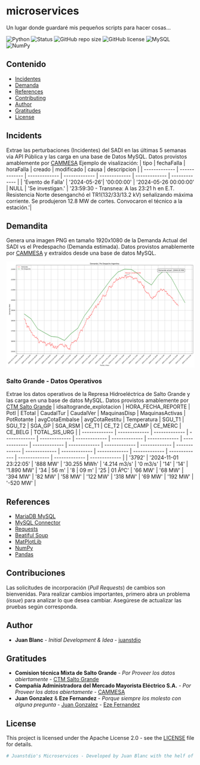 # microservices
Un lugar donde guardaré mis pequeños scripts para hacer cosas...

![Python](https://img.shields.io/badge/Python-3.11-blue)
![Status](https://img.shields.io/badge/Status-stable-green)
![GitHub repo size](https://img.shields.io/github/repo-size/juanstdio/microservices)
![GitHub license](https://img.shields.io/github/license/juanstdio/microservices) 
![MySQL](https://shields.io/badge/MySQL-lightgrey?logo=mysql&style=plastic&logoColor=white&labelColor=blue)
![NumPy](https://img.shields.io/static/v1?label=+&logo=numpy&color=blue&message=NumPy)
## Contenido

- [Incidentes](#incidents)
- [Demanda](#demandita)
- [References](#references)
- [Contributing](#contribuciones)
- [Author](#author)
- [Gratitudes](#gratitudes)
- [License](#license)

## Incidents

Extrae las perturbaciones (Incidentes) del SADI en las últimas 5 semanas via API Pública y las carga en una base de Datos MySQL. Datos provistos amablemente por [CAMMESA](https://cammesaweb.cammesa.com/)
Ejemplo de visalización:
| tipo | fechaFalla | horaFalla | creado | modificado | causa | descripcion |
| ------------- | ------------- | ------------- | ------------- | ------------- | ------------- | ------------- |
| 'Evento de Falla'	| '2024-05-26'|	 '00:00:00'	| '2024-05-26 00:00:00'	| NULL	| 'Se investigan.'	| '23:59:30 - Transnea: A las 23:21 h en E.T. Resistencia Norte desenganchó el TR1(132/33/13.2 kV) señalizando máxima corriente. Se produjeron 12.8 MW de cortes. Convocaron el técnico a la estación.'|

## Demandita
Genera una imagen PNG en tamaño 1920x1080 de la Demanda Actual del SADI vs el Predespacho (Demanda estimada). Datos provistos amablemente por [CAMMESA](https://cammesaweb.cammesa.com/) y extraídos desde una base de datos MySQL.

![](https://raw.githubusercontent.com/juanstdio/microservices/refs/heads/main/grafico_demanda_predespacho.png)


### Salto Grande - Datos Operativos

Extrae los datos operativos de la Represa Hidroeléctrica de Salto Grande y las carga en una base de datos MySQL. 
Datos provistos amablemente por [CTM Salto Grande](https://saltogrande.org/)
| idsaltogrande_explotacion |  HORA_FECHA_REPORTE |  PotI |  ETotal |  CaudalTur |  CaudalVer |  MaquinasDisp |  MaquinasActivas |  PotRotante |  avgCotaEmbalse |  avgCotaRestitu |  Temperatura |  SGU_T1 |  SGU_T2 |  SGA_GP |  SGA_RSM |  CE_T1 |  CE_T2 |  CE_CAMP |  CE_MERC |  CE_BELG |  TOTAL_SIS_URG |
| ------------- | ------------- | ------------- | ------------- | ------------- | ------------- | ------------- | ------------- | ------------- | ------------- | ------------- | ------------- | ------------- | ------------- | ------------- | ------------- | ------------- | ------------- | ------------- | ------------- | ------------- | ------------- |
| '3792' |  '2024-11-01 23:22:05' |  '888 MW' |  '30.255 MWh' |  '4.214 m3/s' |  '0 m3/s' |  '14' |  '14' |  '1.890 MW' |  '34 | 56 m' |  '8 | 09 m' |  '25 | 01 ÂºC' |  '66 MW' |  '68 MW' |  '394 MW' |  '82 MW' |  '58 MW' |  '122 MW' |  '318 MW' |  '69 MW' |  '192 MW' |  '-520 MW' |



## References

- [MariaDB MySQL](https://mariadb.org/)
- [MySQL Connector](https://www.mysql.com/products/connector/)
- [Requests](https://requests.readthedocs.io/en/latest/)
- [Beatiful Soup](https://beautiful-soup-4.readthedocs.io/en/latest/)
- [MatPlotLib](https://matplotlib.org/)
- [NumPy](https://numpy.org/)
- [Pandas](https://pandas.pydata.org/)

## Contribuciones

Las solicitudes de incorporación (_Pull Requests_) de cambios son bienvenidas. Para realizar cambios importantes, primero abra un problema (_issue_) para analizar lo que desea cambiar.
Asegúrese de actualizar las pruebas según corresponda.

## Author

- **Juan Blanc** - _Initial Development & Idea_ - [juanstdio](https://github.com/juanstdio)


## Gratitudes
- **Comision técnica Mixta de Salto Grande** - _Por Proveer los datos abiertamente_ - [CTM Salto Grande](https://saltogrande.org/)
- **Compañía Administradora del Mercado Mayorista Eléctrico S.A.** - _Por Proveer los datos abiertamente_ - [CAMMESA](https://cammesaweb.cammesa.com/)
- **Juan Gonzalez** & **Eze Fernandez** - _Porque siempre los molesto con alguna pregunta_ - [Juan Gonzalez](https://github.com/juanchixd) - [Eze Fernandez](https://github.com/ezefernandez93)


## License

This project is licensed under the Apache License 2.0 - see the [LICENSE](LICENSE) file for details.

```python
# Juanstdio's Microservices - Developed by Juan Blanc with the helf of Juan Gonzalez and Eze Fernandez - © 2024/2025
```
